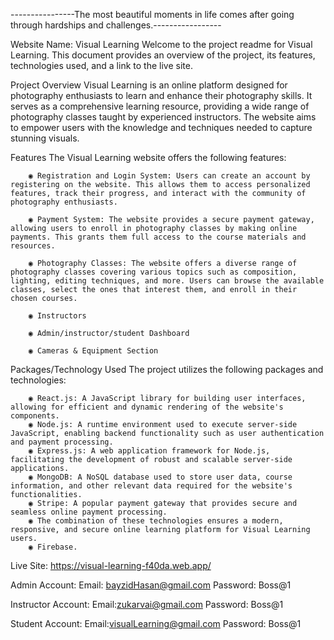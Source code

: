 
----------------The most beautiful moments in life comes after going through hardships and challenges.-----------------

Website Name: Visual Learning
Welcome to the project readme for Visual Learning. This document provides an overview of the project, its features, technologies used, and a link to the live site.

Project Overview
Visual Learning is an online platform designed for photography enthusiasts to learn and enhance their photography skills. It serves as a comprehensive learning resource, providing a wide range of photography classes taught by experienced instructors. The website aims to empower users with the knowledge and techniques needed to capture stunning visuals.

Features
The Visual Learning website offers the following features:

        ◉ Registration and Login System: Users can create an account by registering on the website. This allows them to access personalized features, track their progress, and interact with the community of photography enthusiasts.
        
        ◉ Payment System: The website provides a secure payment gateway, allowing users to enroll in photography classes by making online payments. This grants them full access to the course materials and resources.
        
        ◉ Photography Classes: The website offers a diverse range of photography classes covering various topics such as composition, lighting, editing techniques, and more. Users can browse the available classes, select the ones that interest them, and enroll in their chosen courses.
        
        ◉ Instructors
        
        ◉ Admin/instructor/student Dashboard
        
        ◉ Cameras & Equipment Section



Packages/Technology Used
The project utilizes the following packages and technologies:

        ◉ React.js: A JavaScript library for building user interfaces, allowing for efficient and dynamic rendering of the website's components.
        ◉ Node.js: A runtime environment used to execute server-side JavaScript, enabling backend functionality such as user authentication and payment processing.
        ◉ Express.js: A web application framework for Node.js, facilitating the development of robust and scalable server-side applications.
        ◉ MongoDB: A NoSQL database used to store user data, course information, and other relevant data required for the website's functionalities.
        ◉ Stripe: A popular payment gateway that provides secure and seamless online payment processing.
        ◉ The combination of these technologies ensures a modern, responsive, and secure online learning platform for Visual Learning users.
        ◉ Firebase.

Live Site: https://visual-learning-f40da.web.app/

Admin Account: Email: bayzidHasan@gmail.com
               Password: Boss@1

Instructor Account: Email:zukarvai@gmail.com
                    Password: Boss@1      

Student Account: Email:visualLearning@gmail.com
                 Password: Boss@1       

